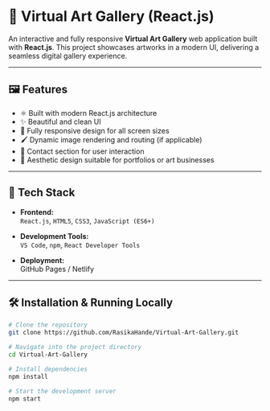 # 🎨 Virtual Art Gallery (React.js)

An interactive and fully responsive **Virtual Art Gallery** web application built with **React.js**. This project showcases artworks in a modern UI, delivering a seamless digital gallery experience.

---

## 🖼️ Features

- ⚛️ Built with modern React.js architecture
- ✨ Beautiful and clean UI
- 📱 Fully responsive design for all screen sizes
- 🖌️ Dynamic image rendering and routing (if applicable)
- 💬 Contact section for user interaction
- 🎨 Aesthetic design suitable for portfolios or art businesses

---

## 🚀 Tech Stack

- **Frontend:**  
  `React.js`, `HTML5`, `CSS3`, `JavaScript (ES6+)`

- **Development Tools:**  
  `VS Code`, `npm`, `React Developer Tools`

- **Deployment:**  
  GitHub Pages / Netlify 

---

## 🛠️ Installation & Running Locally

```bash
# Clone the repository
git clone https://github.com/RasikaHande/Virtual-Art-Gallery.git

# Navigate into the project directory
cd Virtual-Art-Gallery

# Install dependencies
npm install

# Start the development server
npm start
